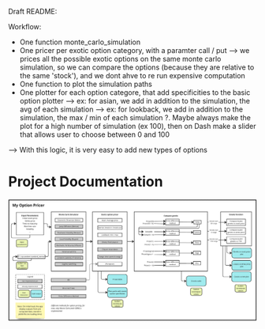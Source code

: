 Draft README:

Workflow: 

- One function monte_carlo_simulation
- One pricer per exotic option category, with a paramter call / put 
    --> we prices all the possible exotic options on the same monte carlo simulation, so we can compare the options (because they are relative to the same 'stock'), and we dont ahve to re run expensive computation 
- One function to plot the simulation paths
- One plotter for each option categore, that add specificities to the basic option plotter
    --> ex: for asian, we add in addition to the simulation, the avg of each simulation 
    --> ex: for lookback, we add in addition to the simulation, the max / min of each simulation 
    ?. Maybe always make the plot for a high number of simulation (ex 100), then on Dash make a slider that allows user to choose between 0 and 100

--> With this logic, it is very easy to add new types of options


# Project Documentation

![Architecture Overview](architecture.PNG)